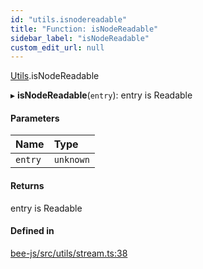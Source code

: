 ```yaml
---
id: "utils.isnodereadable"
title: "Function: isNodeReadable"
sidebar_label: "isNodeReadable"
custom_edit_url: null
---
```


[Utils](../modules/utils.md).isNodeReadable

▸ **isNodeReadable**(`entry`): entry is Readable

#### Parameters

| Name | Type |
| :------ | :------ |
| `entry` | `unknown` |

#### Returns

entry is Readable

#### Defined in

[bee-js/src/utils/stream.ts:38](https://github.com/ethersphere/bee-js/blob/ae6a776/src/utils/stream.ts#L38)
